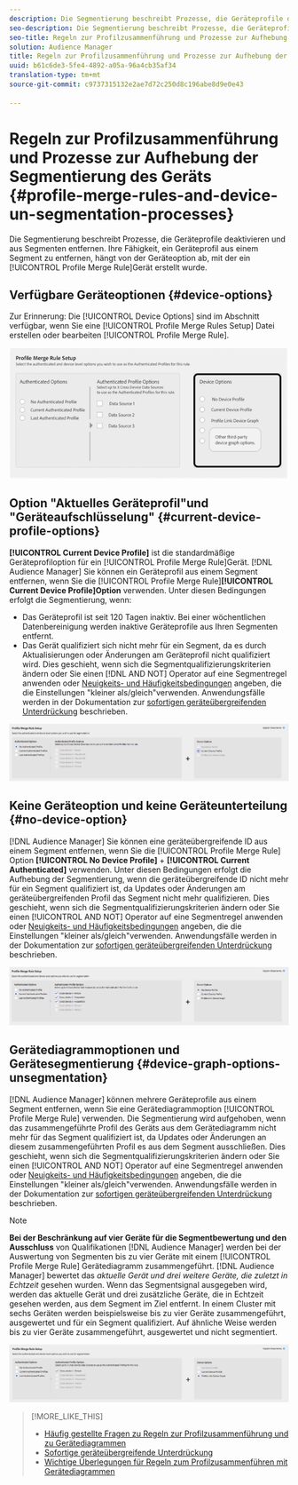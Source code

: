 ```yaml
---
description: Die Segmentierung beschreibt Prozesse, die Geräteprofile deaktivieren und aus Segmenten entfernen. Ihre Fähigkeit, ein Geräteprofil aus einem Segment zu entfernen, hängt von der Geräteoption ab, die zum Erstellen einer Regel zur Profilzusammenführung verwendet wird.
seo-description: Die Segmentierung beschreibt Prozesse, die Geräteprofile deaktivieren und aus Segmenten entfernen. Ihre Fähigkeit, ein Geräteprofil aus einem Segment zu entfernen, hängt von der Geräteoption ab, die zum Erstellen einer Regel zur Profilzusammenführung verwendet wird.
seo-title: Regeln zur Profilzusammenführung und Prozesse zur Aufhebung der Segmentierung des Geräts
solution: Audience Manager
title: Regeln zur Profilzusammenführung und Prozesse zur Aufhebung der Segmentierung des Geräts
uuid: b61c6de3-5fe4-4892-a05a-96a4cb35af34
translation-type: tm+mt
source-git-commit: c9737315132e2ae7d72c250d8c196abe8d9e0e43

---
```



# Regeln zur Profilzusammenführung und Prozesse zur Aufhebung der Segmentierung des Geräts {#profile-merge-rules-and-device-un-segmentation-processes}

Die Segmentierung beschreibt Prozesse, die Geräteprofile deaktivieren und aus Segmenten entfernen. Ihre Fähigkeit, ein Geräteprofil aus einem Segment zu entfernen, hängt von der Geräteoption ab, mit der ein [!UICONTROL Profile Merge Rule]Gerät erstellt wurde.

## Verfügbare Geräteoptionen {#device-options}

Zur Erinnerung: Die [!UICONTROL Device Options] sind im Abschnitt verfügbar, wenn Sie eine [!UICONTROL Profile Merge Rules Setup] Datei erstellen oder bearbeiten [!UICONTROL Profile Merge Rule].

![](assets/merge-rules-options.png)

## Option "Aktuelles Geräteprofil"und "Geräteaufschlüsselung" {#current-device-profile-options}

**[!UICONTROL Current Device Profile]** ist die standardmäßige Geräteprofiloption für ein [!UICONTROL Profile Merge Rule]Gerät. [!DNL Audience Manager] Sie können ein Geräteprofil aus einem Segment entfernen, wenn Sie die [!UICONTROL Profile Merge Rule]**[!UICONTROL Current Device Profile]Option** verwenden. Unter diesen Bedingungen erfolgt die Segmentierung, wenn:

* Das Geräteprofil ist seit 120 Tagen inaktiv. Bei einer wöchentlichen Datenbereinigung werden inaktive Geräteprofile aus Ihren Segmenten entfernt.
* Das Gerät qualifiziert sich nicht mehr für ein Segment, da es durch Aktualisierungen oder Änderungen am Geräteprofil nicht qualifiziert wird. Dies geschieht, wenn sich die Segmentqualifizierungskriterien ändern oder Sie einen [!DNL AND NOT] Operator auf eine Segmentregel anwenden oder [Neuigkeits- und Häufigkeitsbedingungen](../../features/segments/recency-and-frequency.md) angeben, die die Einstellungen "kleiner als/gleich"verwenden. Anwendungsfälle werden in der Dokumentation zur [sofortigen geräteübergreifenden Unterdrückung](../../features/profile-merge-rules/instant-cross-device-suppression.md) beschrieben.

![](assets/single_device_use_case.png)

<!-- 

<p> <span class="keyword"> Audience Manager</span> can remove a device profile from a segment when your <span class="wintitle"> Profile Merge Rule</span> uses the <b><span class="uicontrol"> Current Device Profile</span></b> option. Under these conditions, unsegmentation happens when: </p> 
<p> 
 <ul id="ul_596501272A224228BD330DD56E01D973"> 
  <li id="li_E4FA1A5C722748CD82AE3A49FCBE86F6">The device profile has been inactive for 120-days. A weekly data cleanup process removes inactive device profiles from your segments. </li> 
  <li id="li_DB0CCD28425048D5B35309B8C2C384F9">The device no longer qualifies for a segment because updates or changes to the device profile disqualify it. This happens when segment qualification criteria change, or you apply an AND NOT operator to a segment rule, or specify <a href="../../features/segments/recency-and-frequency.md"> recency and frequency</a> conditions that use the less than/equal to settings. </li> 
 </ul> </p> 
<p style="text-align: center;"> <img src="assets/unsegment3.png" id="image_B55E5A5EB1964AA08C817211006294E1" /> </p>

 -->

## Keine Geräteoption und keine Geräteunterteilung {#no-device-option}

[!DNL Audience Manager] Sie können eine geräteübergreifende ID aus einem Segment entfernen, wenn Sie die [!UICONTROL Profile Merge Rule] Option **[!UICONTROL No Device Profile]** + **[!UICONTROL Current Authenticated]** verwenden. Unter diesen Bedingungen erfolgt die Aufhebung der Segmentierung, wenn die geräteübergreifende ID nicht mehr für ein Segment qualifiziert ist, da Updates oder Änderungen am geräteübergreifenden Profil das Segment nicht mehr qualifizieren. Dies geschieht, wenn sich die Segmentqualifizierungskriterien ändern oder Sie einen [!UICONTROL AND NOT] Operator auf eine Segmentregel anwenden oder [Neuigkeits- und Häufigkeitsbedingungen](../../features/segments/recency-and-frequency.md) angeben, die die Einstellungen "kleiner als/gleich"verwenden. Anwendungsfälle werden in der Dokumentation zur [sofortigen geräteübergreifenden Unterdrückung](../../features/profile-merge-rules/instant-cross-device-suppression.md) beschrieben.

![](assets/no_device_use_case.png)

## Gerätediagrammoptionen und Gerätesegmentierung {#device-graph-options-unsegmentation}

[!DNL Audience Manager] können mehrere Geräteprofile aus einem Segment entfernen, wenn Sie eine Gerätediagrammoption [!UICONTROL Profile Merge Rule] verwenden. Die Segmentierung wird aufgehoben, wenn das zusammengeführte Profil des Geräts aus dem Gerätediagramm nicht mehr für das Segment qualifiziert ist, da Updates oder Änderungen an diesem zusammengeführten Profil es aus dem Segment ausschließen. Dies geschieht, wenn sich die Segmentqualifizierungskriterien ändern oder Sie einen [!UICONTROL AND NOT] Operator auf eine Segmentregel anwenden oder [Neuigkeits- und Häufigkeitsbedingungen](../../features/segments/recency-and-frequency.md) angeben, die die Einstellungen "kleiner als/gleich"verwenden. Anwendungsfälle werden in der Dokumentation zur [sofortigen geräteübergreifenden Unterdrückung](../../features/profile-merge-rules/instant-cross-device-suppression.md) beschrieben.

>[!NOTE]
>
>**Bei der Beschränkung auf vier Geräte für die Segmentbewertung und den Ausschluss** von Qualifikationen [!DNL Audience Manager] werden bei der Auswertung von Segmenten bis zu vier Geräte mit einem [!UICONTROL Profile Merge Rule] Gerätediagramm zusammengeführt. [!DNL Audience Manager] bewertet das *aktuelle Gerät und drei weitere Geräte, die zuletzt in Echtzeit* gesehen wurden. Wenn das Segmentsignal ausgegeben wird, werden das aktuelle Gerät und drei zusätzliche Geräte, die in Echtzeit gesehen werden, aus dem Segment im Ziel entfernt. In einem Cluster mit sechs Geräten werden beispielsweise bis zu vier Geräte zusammengeführt, ausgewertet und für ein Segment qualifiziert. Auf ähnliche Weise werden bis zu vier Geräte zusammengeführt, ausgewertet und nicht segmentiert.

![](assets/cross_device_workflow.png)

<!-- 

<p>Currently, <span class="keyword"> Audience Manager</span> <i>cannot </i> remove a device profile from a segment when your <span class="wintitle"> Profile Merge Rule</span> uses a device graph option. This applies to rules created with these <span class="wintitle"> Device Options</span> settings: </p> 
<p> 
 <ul id="ul_0923834C984F464E9AB12FF5A8773214"> 
  <li id="li_731F67B7A07342988B13D7F91ECA5A9E">Profile Link Device Graph. </li> 
  <li id="li_D1EFC6F124124E64A0732DD060F788BE">The <span class="keyword"> Adobe</span> device graph. </li> 
  <li id="li_CFD4189D4488432D92732532D23B30C7">Other third-party device graph options available that are available to you. </li> 
 </ul> </p> 
<p> Unlike the previous case above, using the AND NOT operator or less than/equal to settings won't remove all of the devices from a segment profile. However, you can unsegment device profiles if you create simple segment rules and apply unsegment logic in the destination that receives your data. The following sections walks you through different unsegmentation use cases. </p>

 -->



<!-- 

<p>This workaround shows you how to unsegment with Boolean <span class="wintitle"> AND NOT</span> logic when your <span class="wintitle"> Profile Merge Rule</span> uses a device graph option. This procedure uses separate, simple segments mapped to the same destination. In this case, you apply AND NOT logic on the destination rather than creating rules in Segment Builder. To set up unsegment rules for this use case: </p> 
<p> 
 <ol id="ol_677F0F9E6CB640079D9021DE66819916"> 
  <li id="li_95F898FDFB2D4F5395201FEA2E60A3AF">Create separate, single-trait segments as shown in the following example. <p style="text-align: center;"><img src="assets/unsegment1.png" id="image_9574D599F449482F8475D9AD2B725DE1" /> </p> </li> 
  <li id="li_3A9F6D8B3CBB4F65B9A06EEC3B265158">Map the segments to the same destination. In this case, we're sending these to <span class="keyword"> Media Optimizer</span>. </li> 
  <li id="li_092BB5887D0D4EE4B09F4B1C6703D454">Set AND NOT logic on the destination (<span class="keyword"> Media Optimizer</span>) rather than in <span class="keyword"> Audience Manager</span>. <p style="text-align: center;"><img src="assets/unsegment2.png" id="image_1E707693ABED41129F11F9FBA334DA58" /> </p> </li> 
 </ol> </p> 
<p> If you're not using <span class="keyword"> Media Optimizer</span>, apply AND NOT logic on whatever destination receives these segments. </p>

 -->



<!-- 

<p>This workaround shows you how to unsegment with the < = (less than/equal to) recency and frequency settings when your <span class="wintitle"> Profile Merge Rule</span> uses a device graph option. To set up unsegment rules for this use case: </p> 
<p> 
 <ol id="ol_DCBEE004B9FE40A881E4EC17FAEA50C2"> 
  <li id="li_DB8C1B6D5C5546E68769902A4F367966">Create a segment that contains a single trait and apply a > = (greater than/equal to) recency and frequency rule to the trait. <p style="text-align: center;"><img src="assets/unsegment4.png" id="image_38069E00B8E8435AAD6E4420CC788D1E" /> </p> </li> 
  <li id="li_0DC50960D83B4B27A40F0BC76B944E0B">Map the segment to a destination. In this case, we're sending the segment to <span class="keyword"> Media Optimizer</span>. </li> 
  <li id="li_FC23194A9FE54296914393F8067A6672">Set NOT logic on the destination (<span class="keyword"> Media Optimizer</span>) rather than in <span class="keyword"> Audience Manager</span>. Use NOT logic to exclude all devices that qualify for this segment from your campaign. <p style="text-align: center;"><img src="assets/unsegment5.png" id="image_BE4408DCB12041A191F208CB1807B9E6" /> </p> </li> 
 </ol> </p> 
<p> If you're not using <span class="keyword"> Media Optimizer</span>, apply NOT logic on whatever destination receives these segments. </p>

 -->

>[!MORE_LIKE_THIS]
>
>* [Häufig gestellte Fragen zu Regeln zur Profilzusammenführung und zu Gerätediagrammen](../../faq/faq-profile-merge.md)
>* [Sofortige geräteübergreifende Unterdrückung](../../features/profile-merge-rules/instant-cross-device-suppression.md)
>* [Wichtige Überlegungen für Regeln zum Profilzusammenführen mit Gerätediagrammen](../../features/profile-merge-rules/considerations-pmr-device-graph.md)

